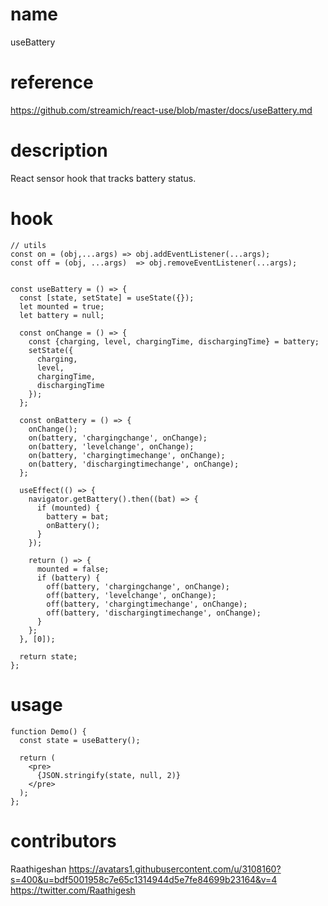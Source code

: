 # name

useBattery

# reference

https://github.com/streamich/react-use/blob/master/docs/useBattery.md

# description

React sensor hook that tracks battery status.

# hook

```
// utils
const on = (obj,...args) => obj.addEventListener(...args);
const off = (obj, ...args)  => obj.removeEventListener(...args);


const useBattery = () => {
  const [state, setState] = useState({});
  let mounted = true;
  let battery = null;

  const onChange = () => {
    const {charging, level, chargingTime, dischargingTime} = battery;
    setState({
      charging,
      level,
      chargingTime,
      dischargingTime
    });
  };

  const onBattery = () => {
    onChange();
    on(battery, 'chargingchange', onChange);
    on(battery, 'levelchange', onChange);
    on(battery, 'chargingtimechange', onChange);
    on(battery, 'dischargingtimechange', onChange);
  };

  useEffect(() => {
    navigator.getBattery().then((bat) => {
      if (mounted) {
        battery = bat;
        onBattery();
      }
    });

    return () => {
      mounted = false;
      if (battery) {
        off(battery, 'chargingchange', onChange);
        off(battery, 'levelchange', onChange);
        off(battery, 'chargingtimechange', onChange);
        off(battery, 'dischargingtimechange', onChange);
      }
    };
  }, [0]);

  return state;
};
```

# usage

```
function Demo() {
  const state = useBattery();

  return (
    <pre>
      {JSON.stringify(state, null, 2)}
    </pre>
  );
};
```

# contributors

Raathigeshan
https://avatars1.githubusercontent.com/u/3108160?s=400&u=bdf5001958c7e65c1314944d5e7fe84699b23164&v=4
https://twitter.com/Raathigesh
